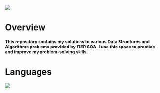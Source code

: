 <img align="center" src="output-onlinegiftools.gif"/>

<H1>Overview</H1>
<H4>This repository contains my solutions to various Data Structures and Algorithms problems provided by ITER SOA. I use this space to practice and improve my problem-solving skills.</H4>

<H1>Languages</H1>
<img src="![Java](https://img.shields.io/badge/java-%23ED8B00.svg?style=for-the-badge&logo=openjdk&logoColor=white)"/>
